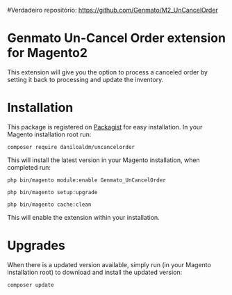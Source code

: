 #Verdadeiro repositório: https://github.com/Genmato/M2_UnCancelOrder

Genmato Un-Cancel Order extension for Magento2
====

This extension will give you the option to process a canceled order by setting it back to processing and update the inventory.

Installation
====

This package is registered on [Packagist](https://packagist.org/packages/) for easy installation. In your Magento installation root run:

`composer require daniloaldm/uncancelorder`

This will install the latest version in your Magento installation, when completed run:

```
php bin/magento module:enable Genmato_UnCancelOrder

php bin/magento setup:upgrade

php bin/magento cache:clean
```

This will enable the extension within your installation.

Upgrades
====

When there is a updated version available, simply run (in your Magento installation root) to download and install the updated version:

`composer update`

